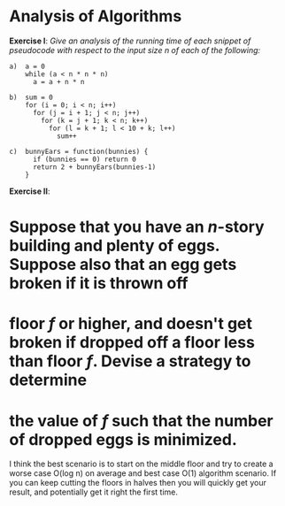 # Analysis of Algorithms
**Exercise I**: _Give an analysis of the running time of each snippet of pseudocode with respect to the input size n of each of the following:_
```
a)  a = 0
    while (a < n * n * n) 
      a = a + n * n
```
```
b)  sum = 0
    for (i = 0; i < n; i++)
      for (j = i + 1; j < n; j++)
        for (k = j + 1; k < n; k++)
          for (l = k + 1; l < 10 + k; l++)
            sum++
```
```
c)  bunnyEars = function(bunnies) {
      if (bunnies == 0) return 0
      return 2 + bunnyEars(bunnies-1)
    }
```

**Exercise II**:
# Suppose that you have an _n_-story building and plenty of eggs. Suppose also that an egg gets broken if it is thrown off 
# floor _f_ or higher, and doesn't get broken if dropped off a floor less than floor _f_. Devise a strategy to determine 
# the value of _f_ such that the number of dropped eggs is minimized.

I think the best scenario is to start on the middle floor and try to create a worse case O(log n) on average and best case
O(1) algorithm scenario. If you can keep cutting the floors in halves then you will quickly get your result, and 
potentially get it right the first time.